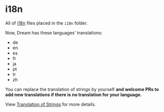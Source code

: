 # i18n

All of [i18n](https://en.wikipedia.org/wiki/Internationalization_and_localization) files placed in the `i18n` folder.

Now, Dream has these languages' translations:

- de
- en
- es
- fr
- ja
- pt
- tr
- zh

You can replace the translation of strings by yourself **and welcome PRs to add new translations if there is no translation for your language.**

View [Translation of Strings](https://gohugo.io/content-management/multilingual/#translation-of-strings) for more details.
